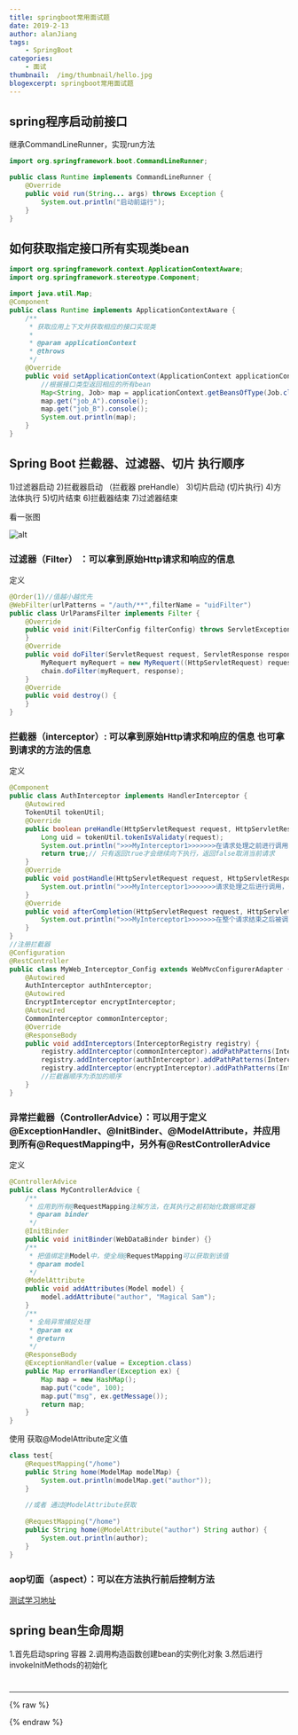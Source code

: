 ```yaml
---
title: springboot常用面试题
date: 2019-2-13
author: alanJiang
tags:
    - SpringBoot
categories:
    - 面试
thumbnail:  /img/thumbnail/hello.jpg
blogexcerpt: springboot常用面试题
---
```


## spring程序启动前接口
继承CommandLineRunner，实现run方法
```java
import org.springframework.boot.CommandLineRunner;

public class Runtime implements CommandLineRunner {
    @Override
    public void run(String... args) throws Exception {
        System.out.println("启动前运行");
    }
}
```
## 如何获取指定接口所有实现类bean
```java
import org.springframework.context.ApplicationContextAware;
import org.springframework.stereotype.Component;

import java.util.Map;
@Component
public class Runtime implements ApplicationContextAware {
    /**
     * 获取应用上下文并获取相应的接口实现类
     *
     * @param applicationContext
     * @throws 
     */
    @Override
    public void setApplicationContext(ApplicationContext applicationContext) throws BeansException {
        //根据接口类型返回相应的所有bean
        Map<String, Job> map = applicationContext.getBeansOfType(Job.class);
        map.get("job_A").console();
        map.get("job_B").console();
        System.out.println(map);
    }
}
```
## Spring Boot 拦截器、过滤器、切片 执行顺序

1)过滤器启动
2)拦截器启动
（拦截器 preHandle）
3)切片启动
(切片执行)
4)方法体执行
5)切片结束
6)拦截器结束
7)过滤器结束

看一张图

![alt](img/mianshi/2378651-9f551f4bb069e299.png)

### 过滤器（Filter） ：可以拿到原始Http请求和响应的信息
定义
```java
@Order(1)//值越小越优先
@WebFilter(urlPatterns = "/auth/**",filterName = "uidFilter")
public class UrlParamsFilter implements Filter {
    @Override
    public void init(FilterConfig filterConfig) throws ServletException {
    }
    @Override
    public void doFilter(ServletRequest request, ServletResponse response, FilterChain chain) throws IOException, ServletException {
        MyRequert myRequert = new MyRequert((HttpServletRequest) request);
        chain.doFilter(myRequert, response);
    }
    @Override
    public void destroy() {
    }
}
```

### 拦截器（interceptor）: 可以拿到原始Http请求和响应的信息 也可拿到请求的方法的信息
定义
```java
@Component
public class AuthInterceptor implements HandlerInterceptor {
    @Autowired
    TokenUtil tokenUtil;
    @Override
    public boolean preHandle(HttpServletRequest request, HttpServletResponse response, Object handler) throws Exception {
        Long uid = tokenUtil.tokenIsValidaty(request);
        System.out.println(">>>MyInterceptor1>>>>>>>在请求处理之前进行调用（Controller方法调用之前）");
        return true;// 只有返回true才会继续向下执行，返回false取消当前请求
    }
    @Override
    public void postHandle(HttpServletRequest request, HttpServletResponse response, Object handler, ModelAndView modelAndView) throws Exception {
        System.out.println(">>>MyInterceptor1>>>>>>>请求处理之后进行调用，但是在视图被渲染之前（Controller方法调用之后）");
    }
    @Override
    public void afterCompletion(HttpServletRequest request, HttpServletResponse response, Object handler, Exception ex) throws Exception {
        System.out.println(">>>MyInterceptor1>>>>>>>在整个请求结束之后被调用，也就是在DispatcherServlet 渲染了对应的视图之后执行（主要是用于进行资源清理工作）");
    }
}
//注册拦截器
@Configuration
@RestController
public class MyWeb_Interceptor_Config extends WebMvcConfigurerAdapter {
    @Autowired
    AuthInterceptor authInterceptor;
    @Autowired
    EncryptInterceptor encryptInterceptor;
    @Autowired
    CommonInterceptor commonInterceptor;
    @Override
    @ResponseBody
    public void addInterceptors(InterceptorRegistry registry) {
        registry.addInterceptor(commonInterceptor).addPathPatterns(InterceptorCFF.COMMON_URL);
        registry.addInterceptor(authInterceptor).addPathPatterns(InterceptorCFF.AUTH_URL);
        registry.addInterceptor(encryptInterceptor).addPathPatterns(InterceptorCFF.ENCRYPT_URL);
        //拦截器顺序为添加的顺序
    }
}
```

### 异常拦截器（ControllerAdvice）：可以用于定义@ExceptionHandler、@InitBinder、@ModelAttribute，并应用到所有@RequestMapping中，另外有@RestControllerAdvice
定义
```java
@ControllerAdvice
public class MyControllerAdvice {
    /**
     * 应用到所有@RequestMapping注解方法，在其执行之前初始化数据绑定器
     * @param binder
     */
    @InitBinder
    public void initBinder(WebDataBinder binder) {}
    /**
     * 把值绑定到Model中，使全局@RequestMapping可以获取到该值
     * @param model
     */
    @ModelAttribute
    public void addAttributes(Model model) {
        model.addAttribute("author", "Magical Sam");
    }
    /**
     * 全局异常捕捉处理
     * @param ex
     * @return
     */
    @ResponseBody
    @ExceptionHandler(value = Exception.class)
    public Map errorHandler(Exception ex) {
        Map map = new HashMap();
        map.put("code", 100);
        map.put("msg", ex.getMessage());
        return map;
    }
}
```
使用
获取@ModelAttribute定义值
```java
class test{
    @RequestMapping("/home")
    public String home(ModelMap modelMap) {
        System.out.println(modelMap.get("author"));
    }
    
    //或者 通过@ModelAttribute获取
    
    @RequestMapping("/home")
    public String home(@ModelAttribute("author") String author) {
        System.out.println(author);
    }
}
```

### aop切面（aspect）：可以在方法执行前后控制方法
[测试学习地址](https://github.com/alanjiang1129/springboot_aop_interface)

## spring bean生命周期
1.首先启动spring 容器
2.调用构造函数创建bean的实例化对象
3.然后进行invokeInitMethods的初始化











#

---
{% raw %}
<style>
qq {
     padding: 2px 4px;
     font-size: 90%;
     color: #c7254e;
     background-color: #f9f2f4;
     border-radius: 4px;
 }
</style>
{% endraw %}

